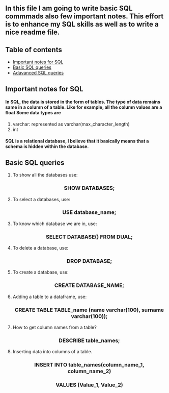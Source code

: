 
## In this file I am going to write basic SQL commmads also few important notes. This effort is to enhance my SQL skills as well as to write a nice readme file. 

## Table of contents
* [Important notes for SQL](#Important-notes-for-SQL)
* [Basic SQL queries](#Basic-SQL-queries)
* [Adavanced SQL queries](#Basic-SQL-queries)

## Important notes for SQL
#### In SQL, the data is stored in the form of tables. The type of data remains same in a column of a table. Like for example, all the column values are a float Some data types are
1. varchar: represented as varchar(max_character_length)
2. int

#### SQL is a relational database, I believe that it basically means that a schema is hidden within the database.

## Basic SQL queries 

1. To show all the databases use:
    <div align="center">
    <h3>SHOW DATABASES;</h3>
    </div>
    
2. To select a databases, use:
    <div align="center">
    <h3>USE database_name;</h3>
    </div>

3. To know which database we are in, use:
    <div align="center">
    <h3>SELECT DATABASE() FROM DUAL;</h3>
    </div>

4. To delete a database, use:
    <div align="center">
    <h3>DROP DATABASE;</h3>
    </div>

5. To create a database, use: 
    <div align="center">
    <h3>CREATE DATABASE_NAME;</h3>
    </div>

6. Adding a table to a dataframe, use:
    <div align="center">
    <h3>CREATE TABLE TABLE_name (name varchar(100), surname varchar(100));</h3>
    </div>

7. How to  get column names from a table? 
    <div align="center">
    <h3>DESCRIBE table_names;</h3>
    </div>

8. Inserting data into columns of a table.
    <div align="center">
    <h3>INSERT INTO table_names(column_name_1, column_name_2)</h3>
    <h3>VALUES (Value_1, Value_2)</h3>
    </div>
